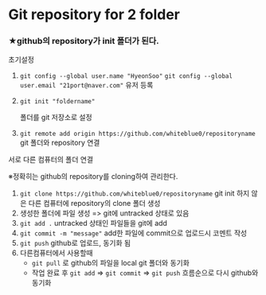 # Git repository for 2 folder

### ★github의 repository가 init 폴더가 된다.

초기설정

1. ```git config --global user.name "HyeonSoo"```
   ```git config --global user.email "21port@naver.com"```
   유저 등록

   

2. ```git init "foldername"```

   폴더를 git 저장소로 설정

3. ```git remote add origin https://github.com/whiteblue0/repositoryname```
   git 폴더와 repository 연결

서로 다른 컴퓨터의 폴더 연결

※정확히는 github의 repository를 cloning하여 관리한다.

1. ```git clone https://github.com/whiteblue0/repositoryname```
   git init 하지 않은  다른 컴퓨터에 repository의 clone 폴더 생성
2. 생성한 폴더에 파일 생성 => git에 untracked 상태로 있음
3. ```git add .```
   untracked 상태인 파일들을 git에 add
4. ```git commit -m "message"```
   add한 파일에 commit으로 업로드시 코멘트 작성
5. ```git push```
   github로 업로드, 동기화 됨
6. 다른컴퓨터에서 사용할때
   - ```git pull``` 로 github의 파일을 local git 폴더와 동기화
   - 작업 완료 후 ```git add``` => ```git commit``` => ```git push``` 
     흐름순으로 다시 github와 동기화